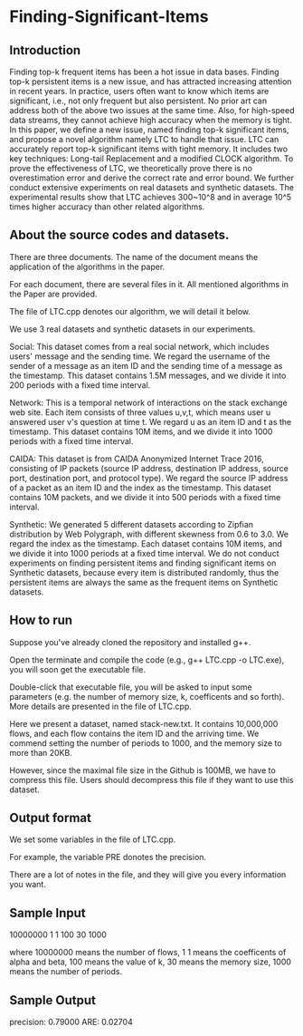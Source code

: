 # Finding-Significant-Items

## Introduction

Finding top-k frequent items has been a hot issue in data bases. Finding top-k persistent items is a new issue, and has attracted increasing attention in recent years. In practice, users often want to know which items are significant, i.e., not only frequent but also persistent. No prior art can address both of the above two issues at the same time. Also, for high-speed data streams, they cannot achieve high accuracy when the memory is tight. In this paper, we define a new issue, named finding top-k significant items, and propose a novel algorithm namely LTC to handle that issue. LTC can accurately report top-k significant items with tight memory. It includes two key techniques: Long-tail Replacement and a modified CLOCK algorithm. To prove the effectiveness of LTC, we theoretically prove there is no overestimation error and derive the correct rate and error bound. We further conduct extensive experiments on real datasets and synthetic datasets. The experimental results show that LTC achieves 300~10^8 and in average 10^5 times higher accuracy than other related algorithms.

## About the source codes and datasets.

There are three documents. The name of the document means the application of the algorithms in the paper.

For each document, there are several files in it. All mentioned algorithms in the Paper are provided.

The file of LTC.cpp denotes our algorithm, we will detail it below.

We use 3 real datasets and synthetic datasets in our experiments.

Social: This dataset comes from a real social network, which includes users' message and the sending time. We regard the username of the sender of a message as an item ID and the sending time of a message as the timestamp. This dataset contains 1.5M messages, and we divide it into 200 periods with a fixed time interval.

Network: This is a temporal network of interactions on the stack exchange web site. Each item consists of three values u,v,t, which means user u answered user v's question at time t. We regard u as an item ID and t as the timestamp. This dataset contains 10M items, and we divide it into 1000 periods with a fixed time interval. 

CAIDA: This dataset is from CAIDA Anonymized Internet Trace 2016, consisting of IP packets (source IP address, destination IP address, source port, destination port, and protocol type). We regard the source IP address of a packet as an item ID and the index as the timestamp. This dataset contains 10M packets, and we divide it into 500 periods with a fixed time interval.

Synthetic: We generated 5 different datasets according to Zipfian distribution by Web Polygraph, with different skewness from 0.6 to 3.0. We regard the index as the timestamp. Each dataset contains 10M items, and we divide it into 1000 periods at a fixed time interval. We do not conduct experiments on finding persistent items and finding significant items on Synthetic datasets, because every item is distributed randomly, thus the persistent items are always the same as the frequent items on Synthetic datasets.

## How to run

Suppose you've already cloned the repository and installed g++.

Open the terminate and compile the code (e.g., g++ LTC.cpp -o LTC.exe), you will soon get the executable file.

Double-click that executable file, you will be asked to input some parameters (e.g. the number of memory size, k, coefficents and so forth). More details are presented in the file of LTC.cpp.

Here we present a dataset, named stack-new.txt. It contains 10,000,000 flows, and each flow contains the item ID and the arriving time. We commend setting the number of periods to 1000, and the memory size to more than 20KB.

However, since the maximal file size in the Github is 100MB, we have to compress this file. Users should decompress this file if they want to use this dataset.

## Output format

We set some variables in the file of LTC.cpp.

For example, the variable PRE donotes the precision.

There are a lot of notes in the file, and they will give you every information you want.

## Sample Input
10000000
1 1
100
30
1000

where 10000000 means the number of flows, 1 1 means the coefficents of alpha and beta, 100 means the value of k, 30 means the memory size, 1000 means the number of periods.

## Sample Output
precision: 0.79000
ARE: 0.02704